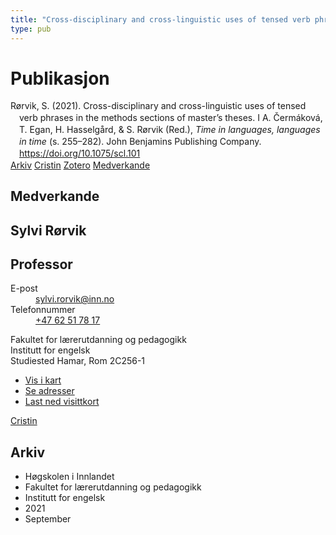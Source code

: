 ```yaml
---
title: "Cross-disciplinary and cross-linguistic uses of tensed verb phrases in the methods sections of master’s theses"
type: pub
---
```

<h1>Publikasjon</h1>
<article id="csl-bib-container-X2X4ZWMK" class="csl-bib-container">
  <div class="csl-bib-body" style="line-height: 1.35; padding-left: 1em; text-indent:-1em;">
  <div class="csl-entry">R&#xF8;rvik, S. (2021). Cross-disciplinary and cross-linguistic uses of tensed verb phrases in the methods sections of master&#x2019;s theses. I A. &#x10C;erm&#xE1;kov&#xE1;, T. Egan, H. Hasselg&#xE5;rd, &amp; S. R&#xF8;rvik (Red.), <i>Time in languages, languages in time</i> (s. 255&#x2013;282). John Benjamins Publishing Company. <a href="https://doi.org/10.1075/scl.101">https://doi.org/10.1075/scl.101</a></div>
</div>
  <div class="csl-bib-buttons">
    <a href="#taxonomy-article-X2X4ZWMK" class="csl-bib-button">Arkiv</a>
    <a href="https://app.cristin.no/results/show.jsf?id=1936458" alt="Cristin URL" class="csl-bib-button">Cristin</a>
    <a href="http://zotero.org/groups/5022929/items/X2X4ZWMK" alt="Zotero URL" class="csl-bib-button">Zotero</a>
    <a href="#contributors-article-X2X4ZWMK" class="csl-bib-button">Medverkande</a>
  </div>
  <div id="csl-bib-meta-container-X2X4ZWMK"></div>
</article>
<div id="csl-bib-meta-X2X4ZWMK" class="csl-bib-meta">
  <article id="contributors-article-X2X4ZWMK" class="contributors-article">
    <h1>Medverkande</h1>
    <div class="personas">
<div class="vrtx-hinn-person-card">
<div class="photo">
<i class="lar la-user-circle missing-person"></i>
</div>
<div class="info">
<hgroup><h1>Sylvi Rørvik</h1>
<h2>Professor</h2>
</hgroup><dl>
<dt>E-post</dt>
<dd>
<a href="mailto:sylvi.rorvik@inn.no">sylvi.rorvik@inn.no</a>
</dd>
<dt>Telefonnummer</dt>
<dd><a href="tel:+4762517817">
+47 62 51 78 17
</a></dd>
</dl>
<p>
Fakultet for lærerutdanning og pedagogikk<br>
Institutt for engelsk<br>
Studiested Hamar,
Rom 2C256-1
</p>
<ul class="vrtx-hinn-links">
<li><a href="https://www.google.com/maps?q=60.79625,11.07386">Vis i kart</a></li>
<li><a href="https://www.inn.no/finn-en-ansatt/sylvi-rorvik.html#vrtx-hinn-addresses">Se adresser</a></li>
<li><a href="https://www.inn.no/finn-en-ansatt/sylvi-rorvik.html?vrtx=vcf">Last ned visittkort</a></li>
</ul>
</div>
</div>
<a href="https://app.cristin.no/persons/show.jsf?id=15685" alt="Cristin URL" class="personas-cristin">Cristin</a>
</div>
  </article>
  <article id="taxonomy-article-X2X4ZWMK" class="taxonomy-article">
    <h1>Arkiv</h1>
    <ul>
      <li>Høgskolen i Innlandet</li>
      <li>Fakultet for lærerutdanning og pedagogikk</li>
      <li>Institutt for engelsk</li>
      <li>2021</li>
      <li>September</li>
    </ul>
  </article>
</div>
